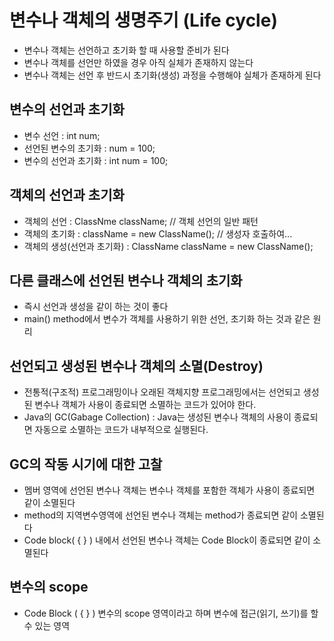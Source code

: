 # 변수나 객체의 생명주기 (Life cycle)
* 변수나 객체는 선언하고 초기화 할 때 사용할 준비가 된다
* 변수나 객체를 선언만 하였을 경우 아직 실체가 존재하지 않는다
* 변수나 객체는 선언 후 반드시 초기화(생성) 과정을 수행해야 실체가 존재하게 된다

## 변수의 선언과 초기화
* 변수 선언 : int num;
* 선언된 변수의 초기화 : num = 100;
* 변수의 선언과 초기화 : int num = 100;

## 객체의 선언과 초기화
* 객체의 선언 : ClassNme className; // 객체 선언의 일반 패턴
* 객체의 초기화 : className = new ClassName(); // 생성자 호출하여...
* 객체의 생성(선언과 초기화) : ClassName className = new ClassName();

## 다른 클래스에 선언된 변수나 객체의 초기화
* 즉시 선언과 생성을 같이 하는 것이 좋다
* main() method에서 변수가 객체를 사용하기 위한 선언, 초기화 하는 것과 같은 원리

## 선언되고 생성된 변수나 객체의 소멸(Destroy)
* 전통적(구조적) 프로그래밍이나 오래된 객체지향 프로그래밍에서는 선언되고 생성된 변수나 객체가 사용이 종료되면 소멸하는 코드가 있어야 한다.
* Java의 GC(Gabage Collection) : Java는 생성된 변수나 객체의 사용이 종료되면 자동으로 소멸하는 코드가 내부적으로 실행된다.

## GC의 작동 시기에 대한 고찰
* 멤버 영역에 선언된 변수나 객체는 변수나 객체를 포함한 객체가 사용이 종료되면 같이 소멸된다
* method의 지역변수영역에 선언된 변수나 객체는 method가 종료되면 같이 소멸된다
* Code block( { } ) 내에서 선언된 변수나 객체는 Code Block이 종료되면 같이 소멸된다

## 변수의 scope
* Code Block ( { } ) 변수의 scope 영역이라고 하며 변수에 접근(읽기, 쓰기)를 할 수 있는 영역